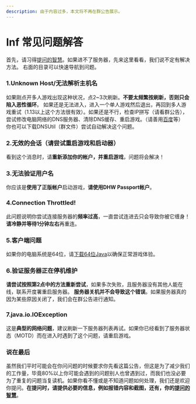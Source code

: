 ```yaml
---
description: 由于内容过多，本文将不再在群公告展示。
---
```


# Inf 常见问题解答

首先，请习得[提问的智慧](https://lug.ustc.edu.cn/wiki/doc/smart-questions)。如果进不了服务器，先来这里看看，我们说不定有解决方法。 右面的目录可以快速导航到问题。

### 1.Unknown Host/无法解析主机名 <a href="#1-unknown-host" id="1-unknown-host"></a>

如果刚点开多人游戏出现这种状况，点2\~3次刷新。**不要太频繁按刷新，否则只会陷入恶性循环**。 如果还是无法进入，进入一个单人游戏然后退出，再回到多人游戏重试（1.13以上这个方法很有效）。如果还是不行，检查IP拼写（请看群公告），尝试修改电脑网络的DNS服务器、清除DNS缓存、重启游戏。（请善用[百度](https://www.baidu.com)等） 你也可以下载DNSUtil（群文件）尝试自动解决这个问题。

### 2.无效的会话（请尝试重启游戏和启动器） <a href="#2-invalid-session" id="2-invalid-session"></a>

看到这个消息时，请**重新添加你的帐户，并重启游戏**，问题将会解决！

### 3.无法验证用户名 <a href="#3" id="3"></a>

你应该是**使用了正版帐户**启动游戏，**请使用DHW Passport帐户**。

### 4.Connection Throttled!

此问题说明你尝试连接服务器的**频率过高**，一直尝试连进去只会导致你被它缠身！**请冷静并等待1分钟左右**再重连。

### 5.客户端问题 <a href="#5-clients" id="5-clients"></a>

如果你的电脑系统是64位，请[下载64位Java](https://www.java.com/en/download/manual.jsp)以确保正常游戏体验。

### 6.验证服务器正在停机维护 <a href="#6-under-maintainance" id="6-under-maintainance"></a>

**请尝试按照第2点中的方法重新尝试**，如果多次失败，且服务器没有其他人能在线，联系开度署重启服务器。 **服务器关机并不会导致这个错误**。如果服务器真的因为某些原因关闭了，我们会在群公告进行通知。

### 7.java.io.IOException

这是**典型的网络问题**，建议刷新一下服务器列表再试。如果你已经看到了服务器状态（MOTD）而在进入时遇到了这个问题，请重启游戏。

### 说在最后 <a href="#to-say-last" id="to-say-last"></a>

虽然我们平时可能会在你问问题的时候要求你先看这篇公告，但这是为了减少我们的工作量，毕竟80%以上你可能会遇到的问题别人也曾遇到过，而我们也没必要为了重复的问题当复读机。如果你看不懂或是不知道问题如何处理，我们还是欢迎你提问。**在提问时，请提供必要的信息，例如报错内容和截图，还有，你的**[**提问的智慧**](https://lug.ustc.edu.cn/wiki/doc/smart-questions)。
